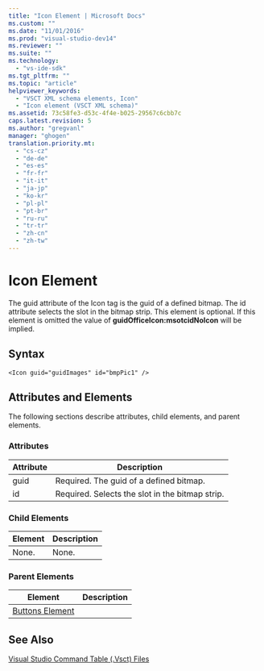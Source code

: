 ```yaml
---
title: "Icon Element | Microsoft Docs"
ms.custom: ""
ms.date: "11/01/2016"
ms.prod: "visual-studio-dev14"
ms.reviewer: ""
ms.suite: ""
ms.technology: 
  - "vs-ide-sdk"
ms.tgt_pltfrm: ""
ms.topic: "article"
helpviewer_keywords: 
  - "VSCT XML schema elements, Icon"
  - "Icon element (VSCT XML schema)"
ms.assetid: 73c58fe3-d53c-4f4e-b025-29567c6cbb7c
caps.latest.revision: 5
ms.author: "gregvanl"
manager: "ghogen"
translation.priority.mt: 
  - "cs-cz"
  - "de-de"
  - "es-es"
  - "fr-fr"
  - "it-it"
  - "ja-jp"
  - "ko-kr"
  - "pl-pl"
  - "pt-br"
  - "ru-ru"
  - "tr-tr"
  - "zh-cn"
  - "zh-tw"
---
```

# Icon Element
The guid attribute of the Icon tag is the guid of a defined bitmap.  The id attribute selects the slot in the bitmap strip. This element is optional.  If this element is omitted the value of **guidOfficeIcon:msotcidNoIcon** will be implied.  
  
## Syntax  
  
```  
<Icon guid="guidImages" id="bmpPic1" />  
```  
  
## Attributes and Elements  
 The following sections describe attributes, child elements, and parent elements.  
  
### Attributes  
  
|Attribute|Description|  
|---------------|-----------------|  
|guid|Required. The guid of a defined bitmap.|  
|id|Required. Selects the slot in the bitmap strip.|  
  
### Child Elements  
  
|Element|Description|  
|-------------|-----------------|  
|None.|None.|  
  
### Parent Elements  
  
|Element|Description|  
|-------------|-----------------|  
|[Buttons Element](../extensibility/buttons-element.md)||  
  
## See Also  
 [Visual Studio Command Table (.Vsct) Files](../extensibility/internals/visual-studio-command-table-dot-vsct-files.md)